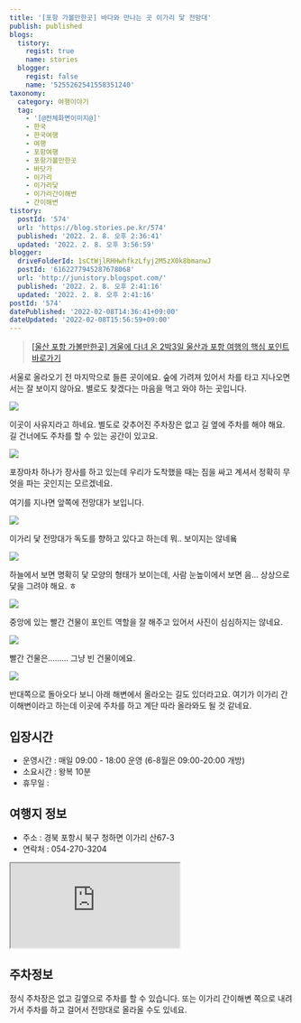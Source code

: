 ```yaml
---
title: '[포항 가볼만한곳] 바다와 만나는 곳 이가리 닻 전망대'
publish: published
blogs:
  tistory:
    regist: true
    name: stories
  blogger:
    regist: false
    name: '5255262541558351240'
taxonomy:
  category: 여행이야기
  tag:
    - '[@전체화면이미지@]'
    - 한국
    - 한국여행
    - 여행
    - 포항여행
    - 포항가볼만한곳
    - 바닷가
    - 이가리
    - 이가리닻
    - 이가리간이해변
    - 간이해변
tistory:
  postId: '574'
  url: 'https://blog.stories.pe.kr/574'
  published: '2022. 2. 8. 오후 2:36:41'
  updated: '2022. 2. 8. 오후 3:56:59'
blogger:
  driveFolderId: 1sCtWjlRHHwhfkzLfyj2M5zX0k8bmanwJ
  postId: '6162277945287678068'
  url: 'http://junistory.blogspot.com/'
  published: '2022. 2. 8. 오후 2:41:16'
  updated: '2022. 2. 8. 오후 2:41:16'
postId: '574'
datePublished: '2022-02-08T14:36:41+09:00'
dateUpdated: '2022-02-08T15:56:59+09:00'
---
```


> [[울산 포항 가볼만한곳] 겨울에 다녀 온 2박3일 울산과 포항 여행의 핵심 포인트 바로가기](https://blog.stories.pe.kr/565)

서울로 올라오기 전 마지막으로 들른 곳이에요. 숲에 가려져 있어서 차를 타고 지나오면서는 잘 보이지 않아요. 별로도 찾겠다는 마음을 먹고 와야 하는 곳입니다.

![](./images/njo2_20220202_173338-01.jpeg)

이곳이 사유지라고 하네요. 별도로 갖추어진 주차장은 없고 길 옆에 주차를 해야 해요. 길 건너에도 주차를 할 수 있는 공간이 있고요.

![](./images/njo2_20220202_173400-01.jpeg)

포장마차 하나가 장사를 하고 있는데 우리가 도착했을 때는 짐을 싸고 계셔서 정확히 무엇을 파는 곳인지는 모르겠네요.

여기를 지나면 앞쪽에 전망대가 보입니다.

![](./images/njo2_20220202_173418-01.jpeg)

이가리 닻 전망대가 독도를 향하고 있다고 하는데 뭐.. 보이지는 않네욬

![](./images/njo2_20220202_173538-01.jpeg)

하늘에서 보면 명확히 닻 모양의 형태가 보이는데, 사람 눈높이에서 보면 음... 상상으로 닻을 그려야 해요. ㅎ

![](./images/njo2_20220202_173631-01.jpeg)

중앙에 있는 빨간 건물이 포인트 역할을 잘 해주고 있어서 사진이 심심하지는 않네요.

![](./images/njo2_20220202_173713-01.jpeg)

빨간 건물은......... 그냥 빈 건물이에요.

![](./images/njo2_20220202_173919-01.jpeg)

반대쪽으로 돌아오다 보니 아래 해변에서 올라오는 길도 있더라고요. 여기가 이가리 간이해변이라고 하는데 이곳에 주차를 하고 계단 따라 올라와도 될 것 같네요.

## 입장시간

- 운영시간 : 매일 09:00 - 18:00 운영 (6-8월은 09:00-20:00 개방)
- 소요시간 : 왕복 10분
- 휴무일 :

## 여행지 정보

- 주소 : 경북 포항시 북구 청하면 이가리 산67-3
- 연락처 : 054-270-3204

<div class='embed-responsive embed-responsive-16by9'>
<iframe src='https://www.google.com/maps/embed?pb=!1m18!1m12!1m3!1d3220.1136973261737!2d129.37736231554493!3d36.18811660961254!2m3!1f0!2f0!3f0!3m2!1i1024!2i768!4f13.1!3m3!1m2!1s0x35671fbc3b53d3ab%3A0x75b63b8b9da22525!2z7J206rCA66asIOuLuyDsoITrp53rjIA!5e0!3m2!1sko!2skr!4v1644298392591!5m2!1sko!2skr' class='embed-responsive-item' allowfullscreen></iframe>
</div>

## 주차정보

정식 주차장은 없고 길옆으로 주차를 할 수 있습니다. 또는 이가리 간이해변 쪽으로 내려가서 주차를 하고 걸어서 전망대로 올라올 수도 있네요.
